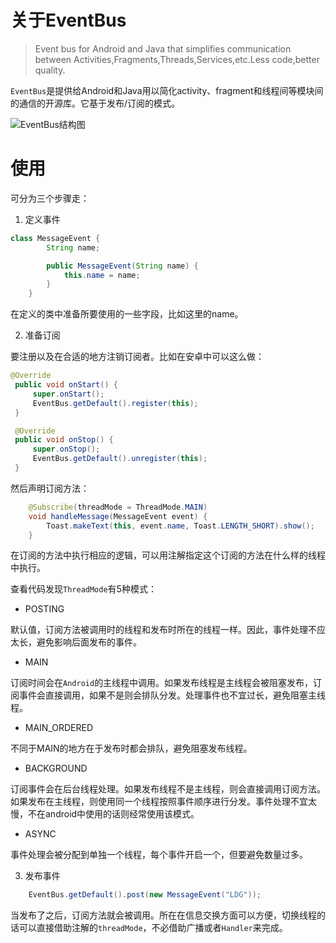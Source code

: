 # 关于EventBus

> Event bus for Android and Java that simplifies communication between Activities,Fragments,Threads,Services,etc.Less code,better quality.

`EventBus`是提供给Android和Java用以简化activity、fragment和线程间等模块间的通信的开源库。它基于发布/订阅的模式。

![EventBus结构图](71F9524F1D204BB4874B9F439EE7E0BC)

# 使用

可分为三个步骤走：

1. 定义事件

~~~java
class MessageEvent {
        String name;

        public MessageEvent(String name) {
            this.name = name;
        }
    }
~~~

在定义的类中准备所要使用的一些字段，比如这里的name。

2. 准备订阅

要注册以及在合适的地方注销订阅者。比如在安卓中可以这么做：

~~~java
@Override
 public void onStart() {
     super.onStart();
     EventBus.getDefault().register(this);
 }

 @Override
 public void onStop() {
     super.onStop();
     EventBus.getDefault().unregister(this);
 }
~~~

然后声明订阅方法：

~~~java
    @Subscribe(threadMode = ThreadMode.MAIN)
    void handleMessage(MessageEvent event) {
        Toast.makeText(this, event.name, Toast.LENGTH_SHORT).show();
    }
~~~

在订阅的方法中执行相应的逻辑，可以用注解指定这个订阅的方法在什么样的线程中执行。

查看代码发现`ThreadMode`有5种模式：

- POSTING

默认值，订阅方法被调用时的线程和发布时所在的线程一样。因此，事件处理不应太长，避免影响后面发布的事件。

- MAIN

订阅时间会在`Android`的主线程中调用。如果发布线程是主线程会被阻塞发布，订阅事件会直接调用，如果不是则会排队分发。处理事件也不宜过长，避免阻塞主线程。

- MAIN_ORDERED

不同于MAIN的地方在于发布时都会排队，避免阻塞发布线程。

- BACKGROUND

订阅事件会在后台线程处理。如果发布线程不是主线程，则会直接调用订阅方法。如果发布在主线程，则使用同一个线程按照事件顺序进行分发。事件处理不宜太慢，不在android中使用的话则经常使用该模式。

- ASYNC

事件处理会被分配到单独一个线程，每个事件开启一个，但要避免数量过多。

3. 发布事件

~~~java
    EventBus.getDefault().post(new MessageEvent("LDG"));
~~~

当发布了之后，订阅方法就会被调用。所在在信息交换方面可以方便，切换线程的话可以直接借助注解的`threadMode`，不必借助广播或者`Handler`来完成。